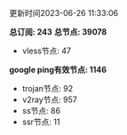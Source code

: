 更新时间2023-06-26 11:33:06

**总订阅: 243**
**总节点: 39078**
- vless节点: 47

**google ping有效节点: 1146**
- trojan节点: 92
- v2ray节点: 957
- ss节点: 86
- ssr节点: 11
